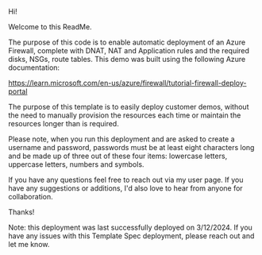 Hi!

Welcome to this ReadMe.

The purpose of this code is to enable automatic deployment of an Azure Firewall, complete with DNAT, NAT and Application rules and the required disks, NSGs, route tables. This demo was built using the following Azure documentation:

https://learn.microsoft.com/en-us/azure/firewall/tutorial-firewall-deploy-portal

The purpose of this template is to easily deploy customer demos, without the need to manually provision the resources each time or maintain the resources longer than is required.

Please note, when you run this deployment and are asked to create a username and password, passwords must be at least eight characters long and be made up of three out of these four items: lowercase letters, uppercase letters, numbers and symbols.

If you have any questions feel free to reach out via my user page. If you have any suggestions or additions, I'd also love to hear from anyone for collaboration.

Thanks!

Note: this deployment was last successfully deployed on 3/12/2024. If you have any issues with this Template Spec deployment, please reach out and let me know.
